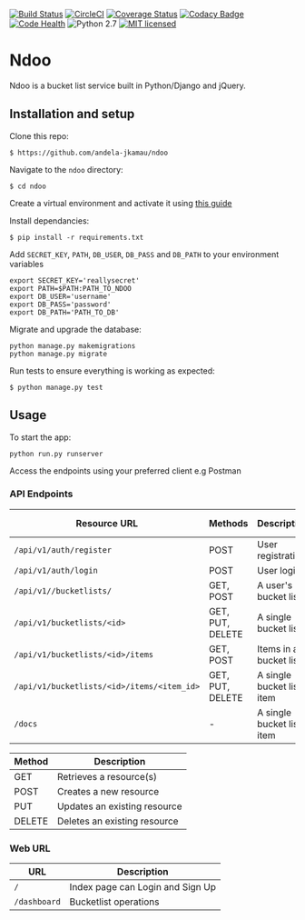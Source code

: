 [![Build Status](https://travis-ci.org/andela-jkamau/ndoo.svg?branch=development)](https://travis-ci.org/andela-jkamau/ndoo)
[![CircleCI](https://circleci.com/gh/andela-jkamau/ndoo/tree/development.svg?style=shield)](https://circleci.com/gh/andela-jkamau/ndoo/tree/development)
[![Coverage Status](https://coveralls.io/repos/github/andela-jkamau/ndoo/badge.svg?branch=development)](https://coveralls.io/github/andela-jkamau/ndoo?branch=development)
[![Codacy Badge](https://api.codacy.com/project/badge/Grade/ad46f1a131094f7dad0d30d10b2a1404)](https://www.codacy.com/app/jimmy-kamau/ndoo?utm_source=github.com&amp;utm_medium=referral&amp;utm_content=andela-jkamau/ndoo&amp;utm_campaign=Badge_Grade)
[![Code Health](https://landscape.io/github/andela-jkamau/ndoo/development/landscape.svg?style=flat)](https://landscape.io/github/andela-jkamau/ndoo/development)
![Python 2.7](https://img.shields.io/badge/python-2.7-blue.svg)
[![MIT licensed](https://img.shields.io/badge/license-MIT-blue.svg)](https://raw.githubusercontent.com/hyperium/hyper/master/LICENSE)


# Ndoo
Ndoo is a bucket list service built in Python/Django and jQuery.

## Installation and setup
Clone this repo:
```
$ https://github.com/andela-jkamau/ndoo
```


Navigate to the `ndoo` directory:
```
$ cd ndoo
```

Create a virtual environment and activate it using [this guide](http://docs.python-guide.org/en/latest/dev/virtualenvs/)

Install dependancies:
```
$ pip install -r requirements.txt
```
Add `SECRET_KEY`, `PATH`, `DB_USER`, `DB_PASS` and `DB_PATH` to your environment variables
```
export SECRET_KEY='reallysecret'
export PATH=$PATH:PATH_TO_NDOO
export DB_USER='username'
export DB_PASS='password'
export DB_PATH='PATH_TO_DB'
```

Migrate and upgrade the database:
```
python manage.py makemigrations
python manage.py migrate
```

Run tests to ensure everything is working as expected:
~~~
$ python manage.py test
~~~

## Usage

To start the app:

` python run.py runserver `

Access the endpoints using your preferred client e.g Postman

### API Endpoints

| Resource URL | Methods | Description | Requires Token |
| -------- | ------------- | --------- |--------------- |
| `/api/v1/auth/register` | POST  | User registration | FALSE |
| `/api/v1/auth/login` | POST | User login | FALSE |
| `/api/v1//bucketlists/` | GET, POST | A user's bucket lists | TRUE |
| `/api/v1/bucketlists/<id>` | GET, PUT, DELETE | A single bucket list | TRUE |
| `/api/v1/bucketlists/<id>/items` | GET, POST | Items in a bucket list | TRUE |
| `/api/v1/bucketlists/<id>/items/<item_id>` | GET, PUT, DELETE | A single bucket list item | TRUE |
| `/docs` | - | A single bucket list item | FALSE |

| Method | Description |
|------- | ----------- |
| GET | Retrieves a resource(s) |
| POST | Creates a new resource |
| PUT | Updates an existing resource |
| DELETE | Deletes an existing resource |

### Web URL

|  URL |  Description |
| -------- | ------------- |
| `/` |  Index page can Login and Sign Up|
| `/dashboard` | Bucketlist operations |

